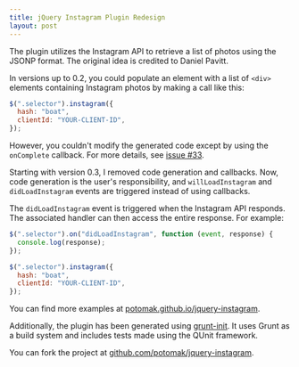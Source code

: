 ```yaml
---
title: jQuery Instagram Plugin Redesign
layout: post
---
```


[issue_33]: https://github.com/potomak/jquery-instagram/issues/33
[grunt-init]: http://gruntjs.com/project-scaffolding

The plugin utilizes the Instagram API to retrieve a list of photos using the JSONP format. The original idea is credited to Daniel Pavitt.

In versions up to 0.2, you could populate an element with a list of `<div>` elements containing Instagram photos by making a call like this:

```javascript
$(".selector").instagram({
  hash: "boat",
  clientId: "YOUR-CLIENT-ID",
});
```

However, you couldn't modify the generated code except by using the `onComplete` callback. For more details, see [issue #33][issue_33].

Starting with version 0.3, I removed code generation and callbacks. Now, code generation is the user's responsibility, and `willLoadInstagram` and `didLoadInstagram` events are triggered instead of using callbacks.

The `didLoadInstagram` event is triggered when the Instagram API responds. The associated handler can then access the entire response. For example:

```javascript
$(".selector").on("didLoadInstagram", function (event, response) {
  console.log(response);
});

$(".selector").instagram({
  hash: "boat",
  clientId: "YOUR-CLIENT-ID",
});
```

You can find more examples at [potomak.github.io/jquery-instagram](http://potomak.github.io/jquery-instagram/).

Additionally, the plugin has been generated using [grunt-init][grunt-init]. It uses Grunt as a build system and includes tests made using the QUnit framework.

You can fork the project at [github.com/potomak/jquery-instagram](http://github.com/potomak/jquery-instagram).
